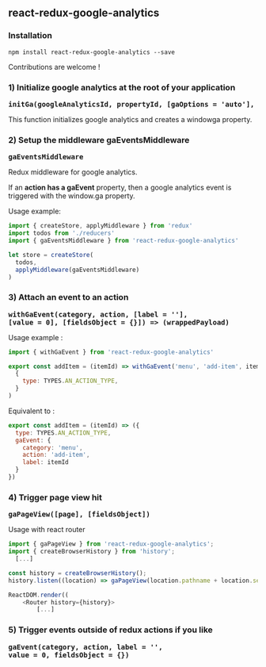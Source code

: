 ## react-redux-google-analytics

### Installation

```
npm install react-redux-google-analytics --save
```

Contributions are welcome !

### 1) Initialize google analytics at the root of your application

<pre>
<b>initGa(googleAnalyticsId, propertyId, [gaOptions = 'auto'], [onlyInProduction = false])</b>
</pre>

This function initializes google analytics and creates a windowga property. 

### 2) Setup the middleware gaEventsMiddleware

<pre>
<b>gaEventsMiddleware</b>
</pre>

Redux middleware for google analytics. 

If an **action has a gaEvent** property, then a google analytics event is triggered with the window.ga property.

Usage example: 

```javascript
import { createStore, applyMiddleware } from 'redux'
import todos from './reducers'
import { gaEventsMiddleware } from 'react-redux-google-analytics'

let store = createStore(
  todos,
  applyMiddleware(gaEventsMiddleware)
)
```

### 3) Attach an event to an action

<pre>
<b>withGaEvent(category, action, [label = ''], 
[value = 0], [fieldsObject = {}]) => (wrappedPayload)</b>
</pre>

Usage example : 

```javascript
import { withGaEvent } from 'react-redux-google-analytics'

export const addItem = (itemId) => withGaEvent('menu', 'add-item', itemId)(
  {
    type: TYPES.AN_ACTION_TYPE,
  }
)
```

Equivalent to : 

```javascript
export const addItem = (itemId) => ({
  type: TYPES.AN_ACTION_TYPE,
  gaEvent: {
    category: 'menu',
    action: 'add-item',
    label: itemId
  }
})
```

### 4) Trigger page view hit 

<pre>
<b>gaPageView([page], [fieldsObject])</b>
</pre>

Usage with react router
```javascript
import { gaPageView } from 'react-redux-google-analytics';
import { createBrowserHistory } from 'history';
  [...]

const history = createBrowserHistory();
history.listen((location) => gaPageView(location.pathname + location.search));

ReactDOM.render((
    <Router history={history}>
        [...]
```

### 5) Trigger events outside of redux actions if you like 

<pre>
<b>gaEvent(category, action, label = '', 
value = 0, fieldsObject = {})</b>
</pre>